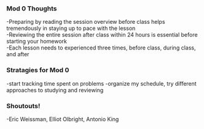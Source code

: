 ### Mod 0 Thoughts  
-Preparing by reading the session overview before class helps tremendously in staying up to pace with the lesson  
-Reviewing the entire session after class within 24 hours is essential before starting your homework  
-Each lesson needs to experienced three times, before class, during class, and after  
### Stratagies for Mod 0  
-start tracking time spent on problems
-organize my schedule, try different approaches to studying and reviewing  
### Shoutouts!  
-Eric Weissman, Elliot Olbright, Antonio King
